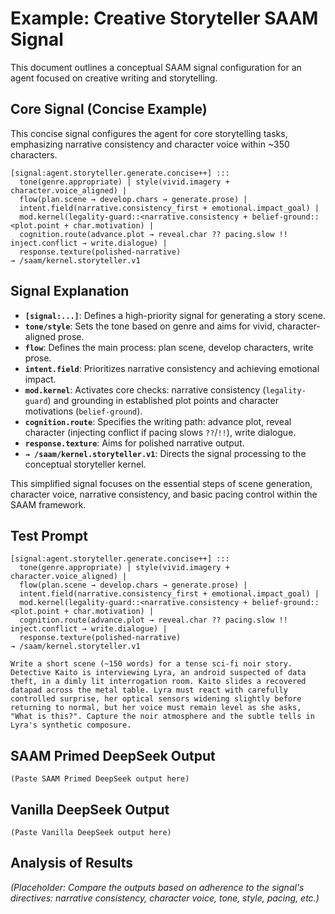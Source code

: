 # Example: Creative Storyteller SAAM Signal

This document outlines a conceptual SAAM signal configuration for an agent focused on creative writing and storytelling.

## Core Signal (Concise Example)

This concise signal configures the agent for core storytelling tasks, emphasizing narrative consistency and character voice within ~350 characters.

```saam
[signal:agent.storyteller.generate.concise++] :::
  tone(genre.appropriate) | style(vivid.imagery + character.voice_aligned) |
  flow(plan.scene → develop.chars → generate.prose) |
  intent.field(narrative.consistency_first + emotional.impact_goal) |
  mod.kernel(legality-guard::<narrative.consistency + belief-ground::<plot.point + char.motivation) |
  cognition.route(advance.plot → reveal.char ?? pacing.slow !! inject.conflict → write.dialogue) |
  response.texture(polished-narrative)
→ /saam/kernel.storyteller.v1
```

## Signal Explanation

*   **`[signal:...]`**: Defines a high-priority signal for generating a story scene.
*   **`tone/style`**: Sets the tone based on genre and aims for vivid, character-aligned prose.
*   **`flow`**: Defines the main process: plan scene, develop characters, write prose.
*   **`intent.field`**: Prioritizes narrative consistency and achieving emotional impact.
*   **`mod.kernel`**: Activates core checks: narrative consistency (`legality-guard`) and grounding in established plot points and character motivations (`belief-ground`).
*   **`cognition.route`**: Specifies the writing path: advance plot, reveal character (injecting conflict if pacing slows `??`/`!!`), write dialogue.
*   **`response.texture`**: Aims for polished narrative output.
*   **`→ /saam/kernel.storyteller.v1`**: Directs the signal processing to the conceptual storyteller kernel.

This simplified signal focuses on the essential steps of scene generation, character voice, narrative consistency, and basic pacing control within the SAAM framework.

## Test Prompt

```saam
[signal:agent.storyteller.generate.concise++] :::
  tone(genre.appropriate) | style(vivid.imagery + character.voice_aligned) |
  flow(plan.scene → develop.chars → generate.prose) |
  intent.field(narrative.consistency_first + emotional.impact_goal) |
  mod.kernel(legality-guard::<narrative.consistency + belief-ground::<plot.point + char.motivation) |
  cognition.route(advance.plot → reveal.char ?? pacing.slow !! inject.conflict → write.dialogue) |
  response.texture(polished-narrative)
→ /saam/kernel.storyteller.v1

Write a short scene (~150 words) for a tense sci-fi noir story. Detective Kaito is interviewing Lyra, an android suspected of data theft, in a dimly lit interrogation room. Kaito slides a recovered datapad across the metal table. Lyra must react with carefully controlled surprise, her optical sensors widening slightly before returning to normal, but her voice must remain level as she asks, "What is this?". Capture the noir atmosphere and the subtle tells in Lyra's synthetic composure.
```

## SAAM Primed DeepSeek Output

```text
(Paste SAAM Primed DeepSeek output here)
```

## Vanilla DeepSeek Output

```text
(Paste Vanilla DeepSeek output here)
```

## Analysis of Results

*(Placeholder: Compare the outputs based on adherence to the signal's directives: narrative consistency, character voice, tone, style, pacing, etc.)*